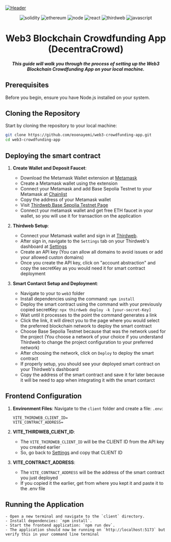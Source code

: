 [![Header](https://i.imghippo.com/files/KdfYZ1724258037.png)](https://decentra-crowd.vercel.app)
<div align="center">

<div align="center">
    <img src="https://img.shields.io/badge/Solidity-363636.svg?style=for-the-badge&logo=Solidity&logoColor=white" alt="solidity" />
    <img src="https://img.shields.io/badge/Ethereum-3C3C3D?style=for-the-badge&logo=Ethereum&logoColor=white" alt="ethereum" />
    <img src="https://img.shields.io/badge/Node%20js-339933?style=for-the-badge&logo=nodedotjs&logoColor=white" alt="node" />
    <img src="https://img.shields.io/badge/React-20232A?style=for-the-badge&logo=react&logoColor=61DAFB" alt="react" />
    <img src="https://img.shields.io/badge/thirdweb-F213A4.svg?style=for-the-badge&logo=thirdweb&logoColor=white" alt="thirdweb" />
    <img src="https://img.shields.io/badge/JavaScript-F7DF1E.svg?style=for-the-badge&logo=JavaScript&logoColor=black" alt="javascript" />
  </div>

<h1 align="center">Web3 Blockchain Crowdfunding App (DecentraCrowd)</h1>
<h5>This guide will walk you through the process of setting up the Web3 Blockchain Crowdfunding App on your local machine.</h5>
</div/>


## Prerequisites

Before you begin, ensure you have Node.js installed on your system.

## Cloning the Repository

Start by cloning the repository to your local machine:

```bash
git clone https://github.com/eoonayemi/web3-crowdfunding-app.git
cd web3-crowdfunding-app
```

## Deploying the smart contract

1. **Create Wallet and Deposit Faucet**:
   - Download the Metamask Wallet extension at [Metamask](https://chromewebstore.google.com/detail/metamask/nkbihfbeogaeaoehlefnkodbefgpgknn?utm_source=google.com&pli=1)
   - Create a Metamask wallet using the extension
   - Connect your Metamask and add Base Sepolia Testnet to your Metamask at [Chainlist](https://chainlist.org/?testnets=true&search=84532)
   - Copy the address of your Metamask wallet
   - Visit [Thirdweb Base Sepolia Testnet Page](https://thirdweb.com/base-sepolia-testnet)
   - Connect your metamask wallet and get free ETH faucet in your wallet, so you will use it for transaction on the application

2. **Thirdweb Setup**: 
    - Connect your Metamask wallet and sign in at [Thirdweb](https://thirdweb.com/login).
    - After sign in, navigate to the `Settings` tab on your Thirdweb's dashboard at [Settings](https://thirdweb.com/dashboard/settings/api-keys)
    - Create an API key (You can allow all domains to avoid issues or add your allowed custon domains)
    - Once you create the API key, click on "account abstraction" and copy the secretKey as you would need it for smart contract deployment
      
3. **Smart Contarct Setup and Deployment**:
    - Navigate to your to `web3` folder 
    - Install dependencies using the command: `npm install`
    - Deploy the smart contract using the command with your previously copied secretKey: `npx thirdweb deploy -k [your-secret-Key]`
    - Wait until it processes to the point the command generates a link
    - Click the link, it will direct you to the page where you would select the preferred blockchain network to deploy the smart contract
    - Choose Base Sepolia Testnet because that was the network used for the project (You choose a network of your choice if you understand Thirdweb to change the project configuration to your preferred network)
    - After choosing the network, click on `Deploy` to deploy the smart contract
    - If properly setup, you should see your deployed smart contract on your Thirdweb's dashboard
    - Copy the address of the smart contract and save it for later because it will be need to app when integrating it with the smart contarct
  

## Frontend Configuration

1. **Environment Files**: Navigate to the `client` folder and create a file: `.env`:

    ```plaintext
    VITE_THIRDWEB_CLIENT_ID=
    VITE_CONTRACT_ADDRESS=
    ```

2. **VITE_THIRDWEB_CLIENT_ID**:
    - The `VITE_THIRDWEB_CLIENT_ID` will be the CLIENT ID from the API key you created earlier
    - So, go back to [Settings](https://thirdweb.com/dashboard/settings/api-keys) and copy that CLIENT ID
3.  **VITE_CONTRACT_ADDRESS**:
    - The `VITE_CONTRACT_ADDRESS` will be the address of the smart contract you just deployed
    - If you copied it the earlier, get from where you kept it and paste it to the .env file

## Running the Application
    - Open a new terminal and navigate to the `client` directory.
    - Install dependencies: `npm install`.
    - Start the frontend application: `npm run dev`.
    - The application should now be running on `http://localhost:5173` but verify this in your command line terminal


